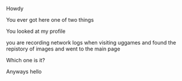 Howdy

You ever got here one of two things

You looked at my profile

you are recording network logs when visiting uggames and found the repistory of images and went to the main page

Which one is it?

Anyways hello
